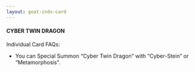 ```yaml
---
layout: goat-indv-card
---
```


#### CYBER TWIN DRAGON

Individual Card FAQs:

*   You can Special Summon “Cyber Twin Dragon” with “Cyber-Stein” or “Metamorphosis”.